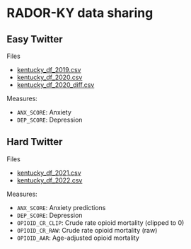 # RADOR-KY data sharing

## Easy Twitter
Files
* [kentucky_df_2019.csv]()
* [kentucky_df_2020.csv]()
* [kentucky_df_2020_diff.csv]()

Measures:
- `ANX_SCORE`: Anxiety
- `DEP_SCORE`: Depression

## Hard Twitter
Files
* [kentucky_df_2021.csv]()
* [kentucky_df_2022.csv]()

Measures:
- `ANX_SCORE`: Anxiety predictions
- `DEP_SCORE`: Depression
- `OPIOID_CR_CLIP`: Crude rate opioid mortality (clipped to 0)
- `OPIOID_CR_RAW`: Crude rate opioid mortality (raw)
- `OPIOID_AAR`: Age-adjusted opioid mortality
